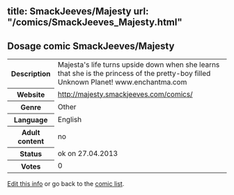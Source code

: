 title: SmackJeeves/Majesty
url: "/comics/SmackJeeves_Majesty.html"
---
Dosage comic SmackJeeves/Majesty
-----------------------------------------

<p id="msg"></p>
<script type="text/javascript">
if (window.location.search === '?edit_info_mail=sent_ok') {
  var elem = document.getElementById("msg");
  elem.innerHTML = 'Edited information sucessfully sent.';
  elem.className = 'ok';
}
</script>
<table class="comicinfo">
<tr>
<th>Description</th><td>Majesta's life turns upside down when she learns that she is the princess of the pretty-boy filled Unknown Planet! www.enchantma.com</td>
</tr>
<tr>
<th>Website</th><td><a href="http://majesty.smackjeeves.com/comics/">http://majesty.smackjeeves.com/comics/</a></td>
</tr>
<tr>
<th>Genre</th><td>Other</td>
</tr>
<tr>
<th>Language</th><td>English</td>
</tr>
<tr>
<th>Adult content</th><td>no</td>
</tr>
<tr>
<th>Status</th><td>ok on 27.04.2013</td>
</tr>
<tr>
<th>Votes</th><td>0</td>
</tr>
</table>

[Edit this info](SmackJeeves_Majesty_edit.html) or go back to the [comic list](../comic-index.html).
